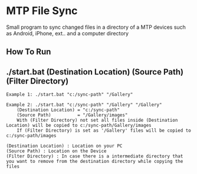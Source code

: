 MTP File Sync
=============

Small program to sync changed files in a directory of a MTP devices such as Android, iPhone, ext.. and a computer directory

How To Run
----------

<h2>./start.bat (Destination Location) (Source Path) (Filter Directory)</h2>

    Example 1: ./start.bat "c:/sync-path" "/Gallery"

    Example 2: ./start.bat "c:/sync-path" "/Gallery" "/Gallery"
        (Destination Location) = "c:/sync-path"
        (Source Path)          = "/Gallery/images"
        With (Filter Directory) not set all files inside (Destination Location) will be copied to c:/sync-path/Gallery/images
        If (Filter Directory) is set as '/Gallery' files will be copied to c:/sync-path/images

    (Destination Location) : Location on your PC
    (Source Path) : Location on the Device
    (Filter Directory) : In case there is a intermediate directory that you want to remove from the destination directory while copying the files


